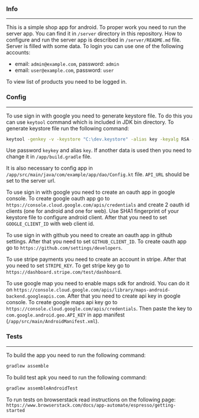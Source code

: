 ### Info

---

This is a simple shop app for android. To proper work you need to run the server app. You can find
it in `/server` directory in this repository. How to configure and run the server app is described
in `/server/README.md` file. Server is filled with some data. To login you can use one of the
following accounts:

- email: `admin@example.com`, password: `admin`
- email: `user@example.com`, password: `user`

To view list of products you need to be logged in.

### Config

---

To use sign in with google you need to generate keystore file. To do this you can use `keytool`
command which is included in JDK bin directory. To generate keystore file run the following command:

```bash
keytool -genkey -v -keystore "C:\dev.keystore" -alias key -keyalg RSA -keysize 2048 -validity 10000
```

Use password `keykey` and alias `key`. If another data is used then you need to change it in
`/app/build.gradle` file.

It is also necessary to config app in `/app/src/main/java/com/example/app/dao/Config.kt` file.
`API_URL` should be set to the server url.

To use sign in with google you need to create an oauth app in google console. To create google oauth
app go to `https://console.cloud.google.com/apis/credentials` and create 2 oauth id clients (one for
android and one for web). Use SHA1 fingerprint of your keystore file to configure android client.
After that you need to set `GOOGLE_CLIENT_ID` with web client id.

To use sign in with github you need to create an oauth app in github settings. After that you need
to set `GITHUB_CLIENT_ID`. To create oauth app go to `https://github.com/settings/developers`.

To use stripe payments you need to create an account in stripe. After that you need to set
`STRIPE_KEY`. To get stripe key go to `https://dashboard.stripe.com/test/dashboard`.

To use google map you need to enable maps sdk for android. You can do it on
`https://console.cloud.google.com/apis/library/maps-android-backend.googleapis.com`. After that you
need to create api key in google console. To create google maps api key go to
`https://console.cloud.google.com/apis/credentials`. Then paste the key to
`com.google.android.geo.API_KEY` in app manifest (`/app/src/main/AndroidManifest.xml`).

### Tests

---

To build the app you need to run the following command:

```bash
gradlew assemble
```

To build test apk you need to run the following command:

```bash
gradlew assembleAndroidTest
```

To run tests on browserstack read instructions on the following page:
`https://www.browserstack.com/docs/app-automate/espresso/getting-started`
